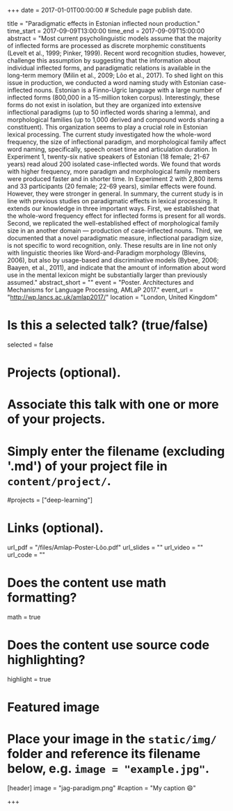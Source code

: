 +++
date = 2017-01-01T00:00:00  # Schedule page publish date.

title = "Paradigmatic effects in Estonian inflected noun production."
time_start = 2017-09-09T13:00:00
time_end = 2017-09-09T15:00:00
abstract = "Most current psycholinguistic models assume that the majority of inflected forms are processed as discrete morphemic constituents (Levelt et al., 1999; Pinker, 1999). Recent word recognition studies, however, challenge this assumption by suggesting that the information about individual inflected forms, and paradigmatic relations is available in the long-term memory (Milin et al., 2009; Lõo et al., 2017). To shed light on this issue in production, we conducted a word naming study with Estonian case-inflected nouns. Estonian is a Finno-Ugric language with a large number of inflected forms (800,000 in a 15-million token corpus). Interestingly, these forms do not exist in isolation, but they are organized into extensive inflectional paradigms (up to 50 inflected words sharing a lemma), and morphological families (up to 1,000 derived and compound words sharing a constituent). This organization seems to play a crucial role in Estonian lexical processing. The current study investigated how the whole-word frequency, the size of inflectional paradigm, and morphological family affect word naming, specifically, speech onset time and articulation duration. In Experiment 1, twenty-six native speakers of Estonian (18 female; 21-67 years) read aloud 200 isolated case-inflected words. We found that words with higher frequency, more paradigm and morphological family members were produced faster and in shorter time. In Experiment 2 with 2,800 items and 33 participants (20 female; 22-69 years), similar effects were found. However, they were stronger in general. In summary, the current study is in line with previous studies on paradigmatic effects in lexical processing. It extends our knowledge in three important ways. First, we established that the whole-word frequency effect for inflected forms is present for all words. Second, we replicated the well-established effect of morphological family size in an another domain — production of case-inflected nouns. Third, we documented that a novel paradigmatic measure, inflectional paradigm size, is not specific to word recognition, only. These results are in line not only with linguistic theories like Word-and-Paradigm morphology (Blevins, 2006), but also by usage-based and discriminative models (Bybee, 2006; Baayen, et al., 2011), and indicate that the amount of information about word use in the mental lexicon might be substantially larger than previously assumed."
abstract_short = ""
event = "Poster. Architectures and Mechanisms for Language Processing, AMLaP 2017."
event_url = "http://wp.lancs.ac.uk/amlap2017/"
location = "London, United Kingdom"

# Is this a selected talk? (true/false)
selected = false

# Projects (optional).
#   Associate this talk with one or more of your projects.
#   Simply enter the filename (excluding '.md') of your project file in `content/project/`.
#projects = ["deep-learning"]

# Links (optional).
url_pdf = "/files/Amlap-Poster-Lõo.pdf"
url_slides = ""
url_video = ""
url_code = ""

# Does the content use math formatting?
math = true

# Does the content use source code highlighting?
highlight = true

# Featured image
# Place your image in the `static/img/` folder and reference its filename below, e.g. `image = "example.jpg"`.
[header]
image = "jag-paradigm.png"
#caption = "My caption :smile:"

+++


